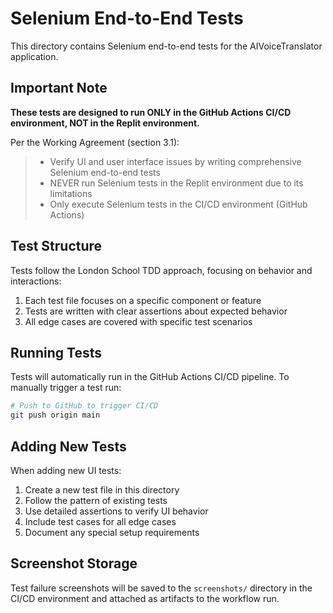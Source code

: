# Selenium End-to-End Tests

This directory contains Selenium end-to-end tests for the AIVoiceTranslator application.

## Important Note

**These tests are designed to run ONLY in the GitHub Actions CI/CD environment, NOT in the Replit environment.**

Per the Working Agreement (section 3.1):

> - Verify UI and user interface issues by writing comprehensive Selenium end-to-end tests
> - NEVER run Selenium tests in the Replit environment due to its limitations
> - Only execute Selenium tests in the CI/CD environment (GitHub Actions)

## Test Structure

Tests follow the London School TDD approach, focusing on behavior and interactions:

1. Each test file focuses on a specific component or feature
2. Tests are written with clear assertions about expected behavior
3. All edge cases are covered with specific test scenarios

## Running Tests

Tests will automatically run in the GitHub Actions CI/CD pipeline. To manually trigger a test run:

```bash
# Push to GitHub to trigger CI/CD
git push origin main
```

## Adding New Tests

When adding new UI tests:

1. Create a new test file in this directory
2. Follow the pattern of existing tests
3. Use detailed assertions to verify UI behavior
4. Include test cases for all edge cases
5. Document any special setup requirements

## Screenshot Storage

Test failure screenshots will be saved to the `screenshots/` directory in the CI/CD environment and attached as artifacts to the workflow run.